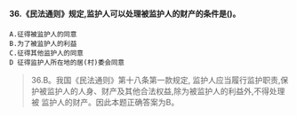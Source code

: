 #### 36.《民法通则》规定,监护人可以处理被监护人的财产的条件是()。
    A.征得被监护人的同意
    B.为了被监护人的利益
    C.征得其他监护人的同意
    D 征得监护人所在地的居(村)委会同意
>   36.B。我国《民法通则》第十八条第一款规定,
监护人应当履行监护职责,保护被监护人的人身、财产及其他合法权益,除为被监护人的利益外,不得处理被
监护人的财产。因此本题正确答案为B。













